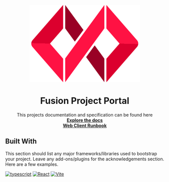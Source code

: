 <!-- PROJECT LOGO -->
<br />
<div align="center">
  <a href="https://github.com/othneildrew/Best-README-Template">
   <img src="../.assets/fusion.png" width="350">
  </a>

  <h1 align="center">Fusion Project Portal</h1>

  <p align="center">
    This projects documentation and specification can be found here 
    <br />
    <a href="https://equinor.github.io/fusion-project-portal-internal/"><strong>Explore the docs</strong></a>
    <br />
    <a href="https://equinor.github.io/fusion-project-portal-internal/docs/developer/dev-setup/webClientRonBook"><strong>Web Client Runbook</strong></a> 
  </p>
</div>

## Built With

This section should list any major frameworks/libraries used to bootstrap your project. Leave any add-ons/plugins for the acknowledgements section. Here are a few examples.

[![typescript][typescript]][typescript-url]
[![React][react.js]][react-url]
[![Vite][vite.js]][vitejs-url]

[react.js]: https://img.shields.io/badge/React-20232A?style=for-the-badge&logo=react&logoColor=61DAFB
[react-url]: https://reactjs.org/
[vite.js]: https://img.shields.io/badge/vite-20232A?style=for-the-badge&logo=vite&logoColor=61DAFB
[vitejs-url]: https://vitejs.dev/
[typescript]: https://img.shields.io/badge/typescript-20232A?style=for-the-badge&logo=typescript&logoColor=61DAFB
[typescript-url]: https://typescriptlang.org
